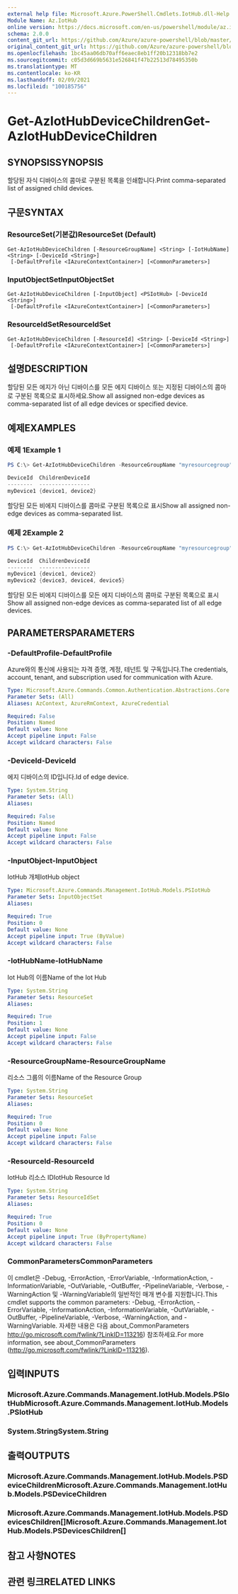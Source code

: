 ```yaml
---
external help file: Microsoft.Azure.PowerShell.Cmdlets.IotHub.dll-Help.xml
Module Name: Az.IotHub
online version: https://docs.microsoft.com/en-us/powershell/module/az.iothub/get-aziothubdevicechildren
schema: 2.0.0
content_git_url: https://github.com/Azure/azure-powershell/blob/master/src/IotHub/IotHub/help/Get-AzIotHubDeviceChildren.md
original_content_git_url: https://github.com/Azure/azure-powershell/blob/master/src/IotHub/IotHub/help/Get-AzIotHubDeviceChildren.md
ms.openlocfilehash: 1bc45aa06db70aff6eaec8eb1ff20b12318bb7e2
ms.sourcegitcommit: c05d3d669b5631e526841f47b22513d78495350b
ms.translationtype: MT
ms.contentlocale: ko-KR
ms.lasthandoff: 02/09/2021
ms.locfileid: "100185756"
---
```

# <span data-ttu-id="6def1-101">Get-AzIotHubDeviceChildren</span><span class="sxs-lookup"><span data-stu-id="6def1-101">Get-AzIotHubDeviceChildren</span></span>

## <span data-ttu-id="6def1-102">SYNOPSIS</span><span class="sxs-lookup"><span data-stu-id="6def1-102">SYNOPSIS</span></span>
<span data-ttu-id="6def1-103">할당된 자식 디바이스의 콤마로 구분된 목록을 인쇄합니다.</span><span class="sxs-lookup"><span data-stu-id="6def1-103">Print comma-separated list of assigned child devices.</span></span>

## <span data-ttu-id="6def1-104">구문</span><span class="sxs-lookup"><span data-stu-id="6def1-104">SYNTAX</span></span>

### <span data-ttu-id="6def1-105">ResourceSet(기본값)</span><span class="sxs-lookup"><span data-stu-id="6def1-105">ResourceSet (Default)</span></span>
```
Get-AzIotHubDeviceChildren [-ResourceGroupName] <String> [-IotHubName] <String> [-DeviceId <String>]
 [-DefaultProfile <IAzureContextContainer>] [<CommonParameters>]
```

### <span data-ttu-id="6def1-106">InputObjectSet</span><span class="sxs-lookup"><span data-stu-id="6def1-106">InputObjectSet</span></span>
```
Get-AzIotHubDeviceChildren [-InputObject] <PSIotHub> [-DeviceId <String>]
 [-DefaultProfile <IAzureContextContainer>] [<CommonParameters>]
```

### <span data-ttu-id="6def1-107">ResourceIdSet</span><span class="sxs-lookup"><span data-stu-id="6def1-107">ResourceIdSet</span></span>
```
Get-AzIotHubDeviceChildren [-ResourceId] <String> [-DeviceId <String>]
 [-DefaultProfile <IAzureContextContainer>] [<CommonParameters>]
```

## <span data-ttu-id="6def1-108">설명</span><span class="sxs-lookup"><span data-stu-id="6def1-108">DESCRIPTION</span></span>
<span data-ttu-id="6def1-109">할당된 모든 에지가 아닌 디바이스를 모든 에지 디바이스 또는 지정된 디바이스의 콤마로 구분된 목록으로 표시하세요.</span><span class="sxs-lookup"><span data-stu-id="6def1-109">Show all assigned non-edge devices as comma-separated list of all edge devices or specified device.</span></span>

## <span data-ttu-id="6def1-110">예제</span><span class="sxs-lookup"><span data-stu-id="6def1-110">EXAMPLES</span></span>

### <span data-ttu-id="6def1-111">예제 1</span><span class="sxs-lookup"><span data-stu-id="6def1-111">Example 1</span></span>
```powershell
PS C:\> Get-AzIotHubDeviceChildren -ResourceGroupName "myresourcegroup" -IotHubName "myiothub" -DeviceId "myDevice1"

DeviceId  ChildrenDeviceId
--------  ----------------
myDevice1 {device1, device2}
```

<span data-ttu-id="6def1-112">할당된 모든 비에지 디바이스를 콤마로 구분된 목록으로 표시</span><span class="sxs-lookup"><span data-stu-id="6def1-112">Show all assigned non-edge devices as comma-separated list.</span></span>

### <span data-ttu-id="6def1-113">예제 2</span><span class="sxs-lookup"><span data-stu-id="6def1-113">Example 2</span></span>
```powershell
PS C:\> Get-AzIotHubDeviceChildren -ResourceGroupName "myresourcegroup" -IotHubName "myiothub"

DeviceId  ChildrenDeviceId
--------  ----------------
myDevice1 {device1, device2}
myDevice2 {device3, device4, device5}
```

<span data-ttu-id="6def1-114">할당된 모든 비에지 디바이스를 모든 에지 디바이스의 콤마로 구분된 목록으로 표시</span><span class="sxs-lookup"><span data-stu-id="6def1-114">Show all assigned non-edge devices as comma-separated list of all edge devices.</span></span>

## <span data-ttu-id="6def1-115">PARAMETERS</span><span class="sxs-lookup"><span data-stu-id="6def1-115">PARAMETERS</span></span>

### <span data-ttu-id="6def1-116">-DefaultProfile</span><span class="sxs-lookup"><span data-stu-id="6def1-116">-DefaultProfile</span></span>
<span data-ttu-id="6def1-117">Azure와의 통신에 사용되는 자격 증명, 계정, 테넌트 및 구독입니다.</span><span class="sxs-lookup"><span data-stu-id="6def1-117">The credentials, account, tenant, and subscription used for communication with Azure.</span></span>

```yaml
Type: Microsoft.Azure.Commands.Common.Authentication.Abstractions.Core.IAzureContextContainer
Parameter Sets: (All)
Aliases: AzContext, AzureRmContext, AzureCredential

Required: False
Position: Named
Default value: None
Accept pipeline input: False
Accept wildcard characters: False
```

### <span data-ttu-id="6def1-118">-DeviceId</span><span class="sxs-lookup"><span data-stu-id="6def1-118">-DeviceId</span></span>
<span data-ttu-id="6def1-119">에지 디바이스의 ID입니다.</span><span class="sxs-lookup"><span data-stu-id="6def1-119">Id of edge device.</span></span>

```yaml
Type: System.String
Parameter Sets: (All)
Aliases:

Required: False
Position: Named
Default value: None
Accept pipeline input: False
Accept wildcard characters: False
```

### <span data-ttu-id="6def1-120">-InputObject</span><span class="sxs-lookup"><span data-stu-id="6def1-120">-InputObject</span></span>
<span data-ttu-id="6def1-121">IotHub 개체</span><span class="sxs-lookup"><span data-stu-id="6def1-121">IotHub object</span></span>

```yaml
Type: Microsoft.Azure.Commands.Management.IotHub.Models.PSIotHub
Parameter Sets: InputObjectSet
Aliases:

Required: True
Position: 0
Default value: None
Accept pipeline input: True (ByValue)
Accept wildcard characters: False
```

### <span data-ttu-id="6def1-122">-IotHubName</span><span class="sxs-lookup"><span data-stu-id="6def1-122">-IotHubName</span></span>
<span data-ttu-id="6def1-123">Iot Hub의 이름</span><span class="sxs-lookup"><span data-stu-id="6def1-123">Name of the Iot Hub</span></span>

```yaml
Type: System.String
Parameter Sets: ResourceSet
Aliases:

Required: True
Position: 1
Default value: None
Accept pipeline input: False
Accept wildcard characters: False
```

### <span data-ttu-id="6def1-124">-ResourceGroupName</span><span class="sxs-lookup"><span data-stu-id="6def1-124">-ResourceGroupName</span></span>
<span data-ttu-id="6def1-125">리소스 그룹의 이름</span><span class="sxs-lookup"><span data-stu-id="6def1-125">Name of the Resource Group</span></span>

```yaml
Type: System.String
Parameter Sets: ResourceSet
Aliases:

Required: True
Position: 0
Default value: None
Accept pipeline input: False
Accept wildcard characters: False
```

### <span data-ttu-id="6def1-126">-ResourceId</span><span class="sxs-lookup"><span data-stu-id="6def1-126">-ResourceId</span></span>
<span data-ttu-id="6def1-127">IotHub 리소스 ID</span><span class="sxs-lookup"><span data-stu-id="6def1-127">IotHub Resource Id</span></span>

```yaml
Type: System.String
Parameter Sets: ResourceIdSet
Aliases:

Required: True
Position: 0
Default value: None
Accept pipeline input: True (ByPropertyName)
Accept wildcard characters: False
```

### <span data-ttu-id="6def1-128">CommonParameters</span><span class="sxs-lookup"><span data-stu-id="6def1-128">CommonParameters</span></span>
<span data-ttu-id="6def1-129">이 cmdlet은 -Debug, -ErrorAction, -ErrorVariable, -InformationAction, -InformationVariable, -OutVariable, -OutBuffer, -PipelineVariable, -Verbose, -WarningAction 및 -WarningVariable의 일반적인 매개 변수를 지원합니다.</span><span class="sxs-lookup"><span data-stu-id="6def1-129">This cmdlet supports the common parameters: -Debug, -ErrorAction, -ErrorVariable, -InformationAction, -InformationVariable, -OutVariable, -OutBuffer, -PipelineVariable, -Verbose, -WarningAction, and -WarningVariable.</span></span> <span data-ttu-id="6def1-130">자세한 내용은 다음 about_CommonParameters http://go.microsoft.com/fwlink/?LinkID=113216) 참조하세요.</span><span class="sxs-lookup"><span data-stu-id="6def1-130">For more information, see about_CommonParameters (http://go.microsoft.com/fwlink/?LinkID=113216).</span></span>

## <span data-ttu-id="6def1-131">입력</span><span class="sxs-lookup"><span data-stu-id="6def1-131">INPUTS</span></span>

### <span data-ttu-id="6def1-132">Microsoft.Azure.Commands.Management.IotHub.Models.PSIotHub</span><span class="sxs-lookup"><span data-stu-id="6def1-132">Microsoft.Azure.Commands.Management.IotHub.Models.PSIotHub</span></span>

### <span data-ttu-id="6def1-133">System.String</span><span class="sxs-lookup"><span data-stu-id="6def1-133">System.String</span></span>

## <span data-ttu-id="6def1-134">출력</span><span class="sxs-lookup"><span data-stu-id="6def1-134">OUTPUTS</span></span>

### <span data-ttu-id="6def1-135">Microsoft.Azure.Commands.Management.IotHub.Models.PSDeviceChildren</span><span class="sxs-lookup"><span data-stu-id="6def1-135">Microsoft.Azure.Commands.Management.IotHub.Models.PSDeviceChildren</span></span>

### <span data-ttu-id="6def1-136">Microsoft.Azure.Commands.Management.IotHub.Models.PSDevicesChildren[]</span><span class="sxs-lookup"><span data-stu-id="6def1-136">Microsoft.Azure.Commands.Management.IotHub.Models.PSDevicesChildren[]</span></span>

## <span data-ttu-id="6def1-137">참고 사항</span><span class="sxs-lookup"><span data-stu-id="6def1-137">NOTES</span></span>

## <span data-ttu-id="6def1-138">관련 링크</span><span class="sxs-lookup"><span data-stu-id="6def1-138">RELATED LINKS</span></span>
